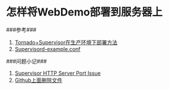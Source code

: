 怎样将WebDemo部署到服务器上
===========================

###参考###

1. [Tornado+Supervisor在生产环境下部署方法](https://idndx.com/2011/10/18/ways-to-deploy-tornado-under-production-environment-using-Supervisor/)
2. [Supervisord-example.conf](https://gist.github.com/didip/802561)

###问题小记###

1. [Supervisor HTTP Server Port Issue](http://serverfault.com/questions/114477/supervisor-http-server-port-issue)
2. [Github上面删除文件](http://www.douban.com/group/topic/32935166)
